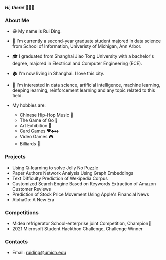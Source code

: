 <!--
**strickland0702/strickland0702** is a ✨ _special_ ✨ repository because its `README.md` (this file) appears on your GitHub profile.

Here are some ideas to get you started:

- 🔭 I’m currently working on ...
- 🌱 I’m currently learning ...
- 👯 I’m looking to collaborate on ...
- 🤔 I’m looking for help with ...
- 💬 Ask me about ...
- 📫 How to reach me: ...
- 😄 Pronouns: ...
- ⚡ Fun fact: ...
-->

***Hi, there!*** :wave::wave::wave:

### About Me

- :grinning: My name is Rui Ding. 
- :school: ​I'm currently a second-year graduate student majored in data science from School of Information, Univeristy of Michigan, Ann Arbor. 
- :mortar_board: I graduated from Shanghai Jiao Tong University with a bachelor's degree, majored in Electrical and Computer Engineering (ECE).
- :derelict_house: I'm now living in Shanghai. I love this city.
- :dart: I'm interested in data science, artificial intelligence, machine learning, deeping learning, reinforcement learning and any topic related to this field. 

- My hobbies are: 
  - Chinese Hip-Hop Music :microphone:
  - The Game of Go :thinking:
  - Art Exhibition :art:
  - Card Games :hearts::clubs::diamonds::spades:
  - Video Games :video_game:
  - Billiards :8ball:

### Projects

- Using Q-learning to solve Jelly No Puzzle 
- Paper Authors Network Analysis Using Graph Embeddings
- Text Difficulty Prediction of Wekipedia Corpus
- Customized Search Engine Based on Keywords Extraction of Amazon Customer Reviews
- Prediction of Stock Price Movement Using Apple's Financial News
- AlphaGo: A New Era

### Competitions

- Midea refrigerator School-enterprise joint Competition, Champion:1st_place_medal:
- 2021 Microsoft Student Hackthon Challenge, Challenge Winner

### Contacts

- Email: ruiding@umich.edu
